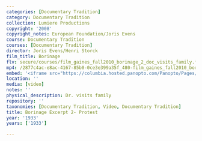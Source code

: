 ```yaml
---
categories: [Documentary Tradition]
category: Documentary Tradition
collection: Lumiere Productions
copyright: '2008'
copyright_notes: European Foundation/Joris Evens
course: Documentary Tradition
courses: [Documentary Tradition]
director: Joris Evens/Henri Storck
film_title: Borinage
flv: secure/courses/film_gaines_fall2010_borinage_2_doc_visits_family.flv
mp4: /2877c4ac-e8ac-4167-85b0-0ce3e399a35f_480-film_gaines_fall2010_borinage_2_doc_visits_family.mp4
embed: '<iframe src="https://columbia.hosted.panopto.com/Panopto/Pages/Embed.aspx?id=937961f7-824a-47cb-b509-a95f0103c71d&v=1" width="720" height="405" style="padding: 0px; border: 1px solid #464646;" frameborder="0" allowfullscreen allow="autoplay"></iframe>'
location: ''
media: [video]
notes: ''
physical_description: Dr. visits family
repository: ''
taxonomies: [Documentary Tradition, Video, Documentary Tradition]
title: Borinage Excerpt 2- Protest
year: '1933'
years: ['1933']

---
```

